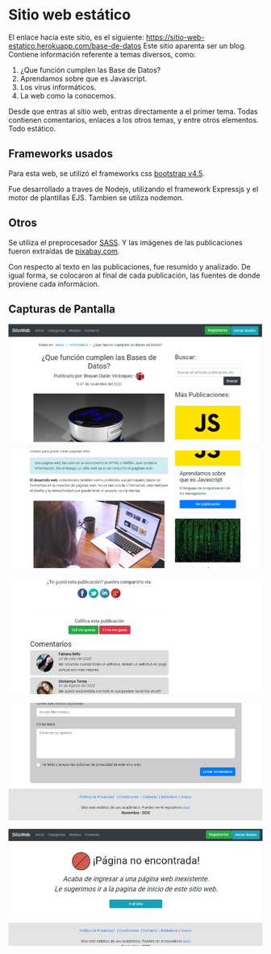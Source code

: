 # Sitio web estático

El enlace hacia este sitio, es el siguiente: https://sitio-web-estatico.herokuapp.com/base-de-datos
Este sitio aparenta ser un blog. Contiene información referente a temas diversos, como:

1. ¿Que función cumplen las Base de Datos?
2. Aprendamos sobre que es Javascript.
3. Los virus informáticos.
4. La web como la conocemos.

Desde que entras al sitio web, entras directamente a el primer tema. Todas contienen comentarios, enlaces a los otros temas, y entre otros elementos. Todo estático.

## Frameworks usados

Para esta web, se utilizó el frameworks css [bootstrap v4.5](https://getbootstrap.com/docs/4.5/getting-started/download/).

Fue desarrollado a traves de Nodejs, utilizando el framework Expressjs y el motor de plantillas EJS. Tambien se utiliza nodemon.

## Otros

Se utiliza el preprocesador [SASS](https://sass-lang.com/). Y las imágenes de las publicaciones fueron extraídas de [pixabay.com](www.pixabay.com/es).

Con respecto al texto en las publicaciones, fue resumido y analizado. De igual forma, se colocaron al final de cada publicación, las fuentes de donde proviene cada informácion.

## Capturas de Pantalla

![captura](https://raw.githubusercontent.com/brayanduranvelasquez/sitio-web-estatico/main/capturas-de-pantalla/capturada.jpg)

![captura-2](https://raw.githubusercontent.com/brayanduranvelasquez/sitio-web-estatico/main/capturas-de-pantalla/capturada-2.jpg)

![captura-3](https://raw.githubusercontent.com/brayanduranvelasquez/sitio-web-estatico/main/capturas-de-pantalla/capturada-3.jpg)

![captura-4](https://raw.githubusercontent.com/brayanduranvelasquez/sitio-web-estatico/main/capturas-de-pantalla/capturada-4.jpg)

![captura-5](https://raw.githubusercontent.com/brayanduranvelasquez/sitio-web-estatico/main/capturas-de-pantalla/capturada-5.jpg)